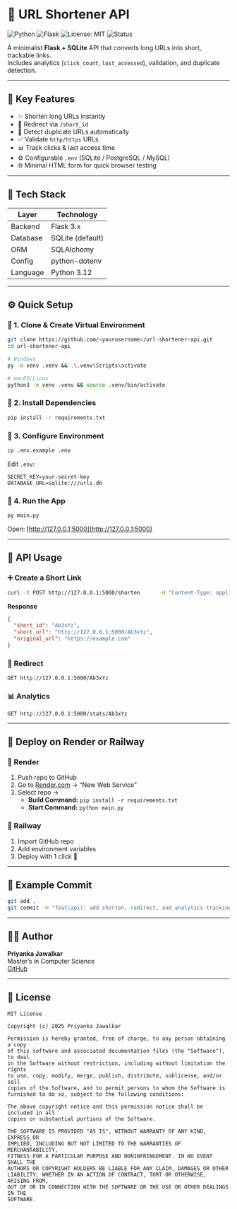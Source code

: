 # 🔗 URL Shortener API  
![Python](https://img.shields.io/badge/Python-3.12-blue?logo=python)
![Flask](https://img.shields.io/badge/Flask-3.x-lightgrey?logo=flask)
![License: MIT](https://img.shields.io/badge/License-MIT-green.svg)
![Status](https://img.shields.io/badge/Status-Stable-success)

A minimalist **Flask + SQLite** API that converts long URLs into short, trackable links.  
Includes analytics (`click_count`, `last_accessed`), validation, and duplicate detection.

---

## 🚀 Key Features
- ✨ Shorten long URLs instantly  
- 🔁 Redirect via `/short_id`  
- 🧠 Detect duplicate URLs automatically  
- ✅ Validate `http/https` URLs  
- 📊 Track clicks & last access time  
- ⚙️ Configurable `.env` (SQLite / PostgreSQL / MySQL)  
- 🌐 Minimal HTML form for quick browser testing  

---

## 🧩 Tech Stack
| Layer | Technology |
|-------|-------------|
| Backend | Flask 3.x |
| Database | SQLite (default) |
| ORM | SQLAlchemy |
| Config | python-dotenv |
| Language | Python 3.12 |

---

## ⚙️ Quick Setup

### 🔹 1. Clone & Create Virtual Environment
```bash
git clone https://github.com/<yourusername>/url-shortener-api.git
cd url-shortener-api

# Windows
py -m venv .venv && .\.venv\Scripts\activate

# macOS/Linux
python3 -m venv .venv && source .venv/bin/activate
```

### 🔹 2. Install Dependencies
```bash
pip install -r requirements.txt
```

### 🔹 3. Configure Environment
```bash
cp .env.example .env
```

Edit `.env`:
```
SECRET_KEY=your-secret-key
DATABASE_URL=sqlite:///urls.db
```

### 🔹 4. Run the App
```bash
py main.py
```

Open: [http://127.0.0.1:5000](http://127.0.0.1:5000)

---

## 🧪 API Usage

### ➕ Create a Short Link
```bash
curl -X POST http://127.0.0.1:5000/shorten      -H "Content-Type: application/json"      -d '{"url":"https://example.com"}'
```

**Response**
```json
{
  "short_id": "Ab3xYz",
  "short_url": "http://127.0.0.1:5000/Ab3xYz",
  "original_url": "https://example.com"
}
```

### 🔁 Redirect
```
GET http://127.0.0.1:5000/Ab3xYz
```

### 📊 Analytics
```
GET http://127.0.0.1:5000/stats/Ab3xYz
```

---

## 🚀 Deploy on Render or Railway

### 🔸 Render
1. Push repo to GitHub  
2. Go to [Render.com](https://render.com) → “New Web Service”  
3. Select repo →  
   - **Build Command:** `pip install -r requirements.txt`  
   - **Start Command:** `python main.py`

### 🔸 Railway
1. Import GitHub repo  
2. Add environment variables  
3. Deploy with 1 click 🚀

---

## 🧾 Example Commit
```bash
git add .
git commit -m "feat(api): add shorten, redirect, and analytics tracking"
```

---

## 👩‍💻 Author

**Priyanka Jawalkar**  
Master’s in Computer Science  
[GitHub](https://github.com/priyankajawalkar)

---

## 🪪 License

```
MIT License

Copyright (c) 2025 Priyanka Jawalkar

Permission is hereby granted, free of charge, to any person obtaining a copy
of this software and associated documentation files (the "Software"), to deal
in the Software without restriction, including without limitation the rights  
to use, copy, modify, merge, publish, distribute, sublicense, and/or sell  
copies of the Software, and to permit persons to whom the Software is  
furnished to do so, subject to the following conditions:  

The above copyright notice and this permission notice shall be included in all  
copies or substantial portions of the Software.  

THE SOFTWARE IS PROVIDED "AS IS", WITHOUT WARRANTY OF ANY KIND, EXPRESS OR  
IMPLIED, INCLUDING BUT NOT LIMITED TO THE WARRANTIES OF MERCHANTABILITY,  
FITNESS FOR A PARTICULAR PURPOSE AND NONINFRINGEMENT. IN NO EVENT SHALL THE  
AUTHORS OR COPYRIGHT HOLDERS BE LIABLE FOR ANY CLAIM, DAMAGES OR OTHER  
LIABILITY, WHETHER IN AN ACTION OF CONTRACT, TORT OR OTHERWISE, ARISING FROM,  
OUT OF OR IN CONNECTION WITH THE SOFTWARE OR THE USE OR OTHER DEALINGS IN THE  
SOFTWARE.
```
